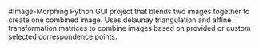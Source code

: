 #Image-Morphing
Python GUI project that blends two images together to create one combined image. Uses delaunay triangulation and affine transformation matrices to combine images based on provided or custom selected correspondence points.
